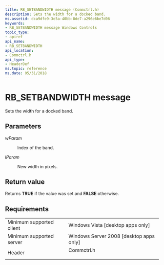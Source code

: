 ```yaml
---
title: RB_SETBANDWIDTH message (Commctrl.h)
description: Sets the width for a docked band.
ms.assetid: dca9dfe9-3e5a-40bb-8de7-a296e6be7d06
keywords:
- RB_SETBANDWIDTH message Windows Controls
topic_type:
- apiref
api_name:
- RB_SETBANDWIDTH
api_location:
- Commctrl.h
api_type:
- HeaderDef
ms.topic: reference
ms.date: 05/31/2018
---
```


# RB\_SETBANDWIDTH message

Sets the width for a docked band.

## Parameters

<dl> <dt>

*wParam* 
</dt> <dd>

Index of the band.

</dd> <dt>

*lParam* 
</dt> <dd>

New width in pixels.

</dd> </dl>

## Return value

Returns **TRUE** if the value was set and **FALSE** otherwise.

## Requirements



|                                     |                                                                                       |
|-------------------------------------|---------------------------------------------------------------------------------------|
| Minimum supported client<br/> | Windows Vista \[desktop apps only\]<br/>                                        |
| Minimum supported server<br/> | Windows Server 2008 \[desktop apps only\]<br/>                                  |
| Header<br/>                   | <dl> <dt>Commctrl.h</dt> </dl> |



 

 





